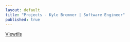 ```yaml
---
layout: default
title: "Projects - Kyle Bremner | Software Engineer"
published: true
---
```


[Viewtils](/Viewtils/)